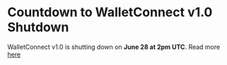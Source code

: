 # Countdown to WalletConnect v1.0 Shutdown

WalletConnect v1.0 is shutting down on **June 28 at 2pm UTC**. Read more [here](https://medium.com/walletconnect/weve-reset-the-clock-on-the-walletconnect-v1-0-shutdown-now-scheduled-for-june-28-2023-ead2d953b595)
